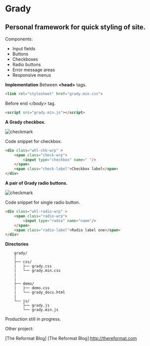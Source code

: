 Grady
=
Personal framework for quick styling of site.
-
Components:
 - Input fields
 - Buttons
 - Checkboxes
 - Radio buttons
 - Error message areas
 - Responsive menus
 
**Implementation**
 Between __&lt;head&gt;__ tags.
```html
<link rel="stylesheet" href="grady.min.css">
```
 Before end _&lt;/body&gt;_ tag.
```html
<script src="grady.min.js"></script>
```
**A Grady checkbox.**

![checkmark]( https://github.com/markogrady1/grady/raw/master/demo/images/grady_checkbox_img.png)
  
   Code snippet for checkbox.
```html
<div class="whl-chk-wrp" >
	<span class="check-wrp">
		<input type="checkbox" name=" "/>
	</span>
	<span class="check-label">Checkbox label</span>
</div>
```
 **A pair of Grady radio buttons.**
 
![checkmark]( https://github.com/markogrady1/grady/raw/master/demo/images/grady_radio_btn_img.png)
  
Code snippet for single radio button.
```html
<div class="whl-radio-wrp" >
	<span class="radio-wrp">
		<input type="radio" name="name"/>
	</span>
	<span class="radio-label">Radio label one</span>
</div>	
```
**Directories**
```
	grady/
	|
	├── css/
	|   ├── grady.css
	|   └── grady.min.css
	|   
	|
	├── demo/
	|   ├── demo.css
	|   └── grady_docs.html
	|
	└── js/
	    ├── grady.js
	    └── grady.min.js
```
Production still in progress.

Other project:

[The Reformat Blog]
 [The Reformat Blog]:http://thereformat.com

